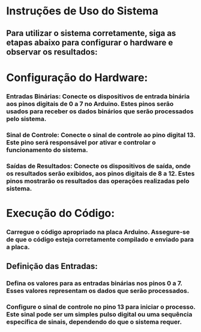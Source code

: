 # Instruções de Uso do Sistema
## Para utilizar o sistema corretamente, siga as etapas abaixo para configurar o hardware e observar os resultados:

# Configuração do Hardware:

### Entradas Binárias: Conecte os dispositivos de entrada binária aos pinos digitais de 0 a 7 no Arduino. Estes pinos serão usados para receber os dados binários que serão processados pelo sistema.
### Sinal de Controle: Conecte o sinal de controle ao pino digital 13. Este pino será responsável por ativar e controlar o funcionamento do sistema.
### Saídas de Resultados: Conecte os dispositivos de saída, onde os resultados serão exibidos, aos pinos digitais de 8 a 12. Estes pinos mostrarão os resultados das operações realizadas pelo sistema.
# Execução do Código:

### Carregue o código apropriado na placa Arduino. Assegure-se de que o código esteja corretamente compilado e enviado para a placa.
## Definição das Entradas:

### Defina os valores para as entradas binárias nos pinos 0 a 7. Esses valores representam os dados que serão processados.
### Configure o sinal de controle no pino 13 para iniciar o processo. Este sinal pode ser um simples pulso digital ou uma sequência específica de sinais, dependendo do que o sistema requer.
